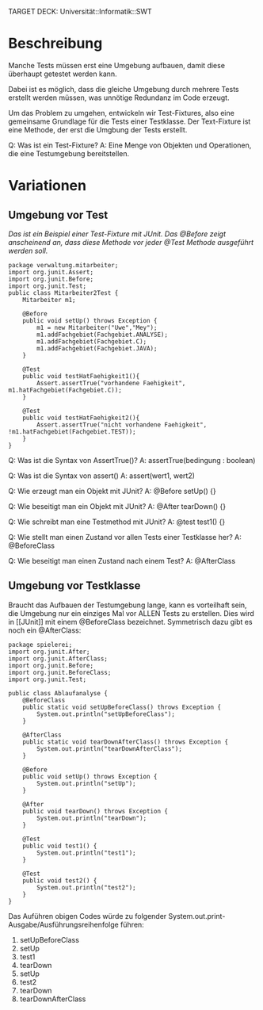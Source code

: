 TARGET DECK: Universität::Informatik::SWT

# Beschreibung
Manche Tests müssen erst eine Umgebung aufbauen, damit diese überhaupt getestet werden kann.

Dabei ist es möglich, dass die gleiche Umgebung durch mehrere Tests erstellt werden müssen, was unnötige Redundanz im Code erzeugt.

Um das Problem zu umgehen, entwickeln wir Test-Fixtures, also eine gemeinsame Grundlage für die Tests einer Testklasse.
Der Text-Fixture ist eine Methode, der erst die Umgbung der Tests erstellt.

Q: Was ist ein Test-Fixture?
A: Eine Menge von Objekten und Operationen, die eine Testumgebung bereitstellen.
<!--ID: 1645610668218-->


# Variationen
## Umgebung vor Test
*Das ist ein Beispiel einer Test-Fixture mit JUnit. Das @Before zeigt anscheinend an, dass diese Methode vor jeder @Test Methode ausgeführt werden soll.*
```
package verwaltung.mitarbeiter;
import org.junit.Assert;
import org.junit.Before;
import org.junit.Test;
public class Mitarbeiter2Test {
	Mitarbeiter m1;
	
	@Before
	public void setUp() throws Exception {
		m1 = new Mitarbeiter("Uwe","Mey");
		m1.addFachgebiet(Fachgebiet.ANALYSE);
		m1.addFachgebiet(Fachgebiet.C);
		m1.addFachgebiet(Fachgebiet.JAVA);
	}
	
	@Test
	public void testHatFaehigkeit1(){
		Assert.assertTrue("vorhandene Faehigkeit", m1.hatFachgebiet(Fachgebiet.C));
	}
	
	@Test
	public void testHatFaehigkeit2(){
		Assert.assertTrue("nicht vorhandene Faehigkeit", !m1.hatFachgebiet(Fachgebiet.TEST));
	}
}
```

Q: Was ist die Syntax von AssertTrue()?
A: assertTrue(bedingung : boolean)
<!--ID: 1645610668347-->


Q: Was ist die Syntax von assert()
A: assert(wert1, wert2)
<!--ID: 1645610668463-->


Q: Wie erzeugt man ein Objekt mit JUnit?
A: @Before
setUp() {}
<!--ID: 1645610668558-->


Q: Wie beseitigt man ein Objekt mit JUnit?
A: @After
tearDown() {}
<!--ID: 1645610668657-->


Q: Wie schreibt man eine Testmethod mit JUnit?
A: @test
test1() {}
<!--ID: 1645610668762-->


Q: Wie stellt man einen Zustand vor allen Tests einer Testklasse her?
A: @BeforeClass
<!--ID: 1645610668858-->


Q: Wie beseitigt man einen Zustand nach einem Test?
A: @AfterClass
<!--ID: 1645610668956-->


## Umgebung vor Testklasse
Braucht das Aufbauen der Testumgebung lange, kann es vorteilhaft sein, die Umgebung nur ein einziges Mal vor ALLEN Tests zu erstellen.
Dies wird in [[JUnit]] mit einem @BeforeClass bezeichnet.
Symmetrisch dazu gibt es noch ein @AfterClass:

```
package spielerei;
import org.junit.After;
import org.junit.AfterClass;
import org.junit.Before;
import org.junit.BeforeClass;
import org.junit.Test;

public class Ablaufanalyse {
	@BeforeClass
	public static void setUpBeforeClass() throws Exception {
		System.out.println("setUpBeforeClass");
	}
	
	@AfterClass
	public static void tearDownAfterClass() throws Exception {
		System.out.println("tearDownAfterClass");
	}
	
	@Before
	public void setUp() throws Exception {
		System.out.println("setUp");
	}
	
	@After
	public void tearDown() throws Exception {
		System.out.println("tearDown");
	}
	
	@Test
	public void test1() {
		System.out.println("test1");
	}
	
	@Test
	public void test2() {
		System.out.println("test2");
	}
}
```

Das Auführen obigen Codes würde zu folgender System.out.print-Ausgabe/Ausführungsreihenfolge führen:
1. setUpBeforeClass
2. setUp
3. test1
4. tearDown
5. setUp
6. test2
7. tearDown
8. tearDownAfterClass